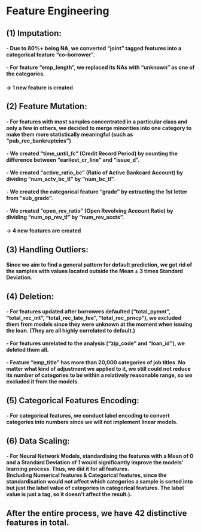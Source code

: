 # Feature Engineering

## (1) Imputation:
#### - Due to 80%+ being NA, we converted “joint” tagged features into a categorical feature “co-borrower”. <br><br> - For feature “emp_length”, we replaced its NAs with “unknown” as one of the categories.

####   -> 1 new feature is created

## (2) Feature Mutation:
#### - For features with most samples concentrated in a particular class and only a few in others, we decided to merge minorities into one category to make them more statistically meaningful (such as “pub_rec_bankruptcies”) <br><br> - We created “time_until_fc” (Credit Record Period) by counting the difference between “earliest_cr_line” and “issue_d”. <br><br> - We created “active_ratio_bc” (Ratio of Active Bankcard Account) by dividing “num_actv_bc_tl” by “num_bc_tl”. <br><br> - We created the categorical feature “grade” by extracting the 1st letter from “sub_grade”. <br><br> - We created “open_rev_ratio” (Open Revolving Account Ratio) by dividing “num_op_rev_tl” by “num_rev_accts”. <br>

####    -> 4 new features are created


## (3) Handling Outliers: 
#### Since we aim to find a general pattern for default prediction, we got rid of the samples with values located outside the Mean ± 3 times Standard Deviation.<br>

## (4) Deletion:
#### - For features updated after borrowers defaulted (“total_pymnt”, “total_rec_int”, “total_rec_late_fee”, “total_rec_prncp”), we excluded them from models since they were unknown at the moment when issuing the loan. (They are all highly correlated to default.) <br><br> - For features unrelated to the analysis (“zip_code” and “loan_id”), we deleted them all. <br><br> - Feature “emp_title” has more than 20,000 categories of job titles. No matter what kind of adjustment we applied to it, we still could not reduce its number of categories to be within a relatively reasonable range, so we excluded it from the models.<br>

## (5) Categorical Features Encoding:
#### - For categorical features, we conduct label encoding to convert categories into numbers since we will not implement linear models.<br>

## (6) Data Scaling:
#### - For Neural Network Models, standardising the features with a Mean of 0 and a Standard Deviation of 1 would significantly improve the models’ learning process. Thus, we did it for all features. <br> (Including Numerical features & Categorical features, since the standardisation would not affect which categories a sample is sorted into but just the label value of categories in categorical features. The label value is just a tag, so it doesn't affect the result.). <br>

## After the entire process, we have **42** distinctive features in total. 
